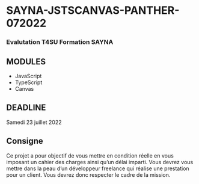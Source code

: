 # SAYNA-JSTSCANVAS-PANTHER-072022
### Evalutation T4SU Formation SAYNA
## MODULES
* JavaScript
* TypeScript
* Canvas
## DEADLINE

Samedi 23 juillet 2022

## Consigne

Ce projet a pour objectif de vous mettre en condition réelle en vous imposant un cahier
des charges ainsi qu’un délai imparti. Vous devrez vous mettre dans la peau d’un
développeur freelance qui réalise une prestation pour un client. Vous devrez donc
respecter le cadre de la mission.

